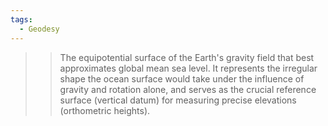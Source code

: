 ```yaml
---
tags:
  - Geodesy
---
```


>> The equipotential surface of the Earth's gravity field that best approximates global mean sea level. It represents the irregular shape the ocean surface would take under the influence of gravity and rotation alone, and serves as the crucial reference surface (vertical datum) for measuring precise elevations (orthometric heights).